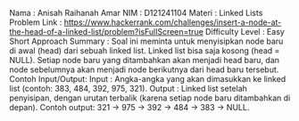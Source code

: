 Nama                    : Anisah Raihanah Amar
NIM                     : D121241104
Materi                  : Linked Lists
Problem Link            : https://www.hackerrank.com/challenges/insert-a-node-at-the-head-of-a-linked-list/problem?isFullScreen=true 
Difficulty Level        : Easy
Short Approach Summary  : 
      Soal ini meminta untuk menyisipkan node baru di awal (head) dari sebuah linked list. Linked      list bisa saja kosong (head = NULL). Setiap node baru yang ditambahkan akan menjadi head baru,     dan node sebelumnya akan menjadi node berikutnya dari head baru tersebut.
        Contoh Input/Output:
          Input  : Angka-angka yang akan dimasukkan ke linked list (contoh: 383, 484, 392, 975,                       321).
          Output : Linked list setelah penyisipan, dengan urutan terbalik (karena setiap node baru                    ditambahkan di depan).
                   Contoh output: 321 -> 975 -> 392 -> 484 -> 383 -> NULL.
